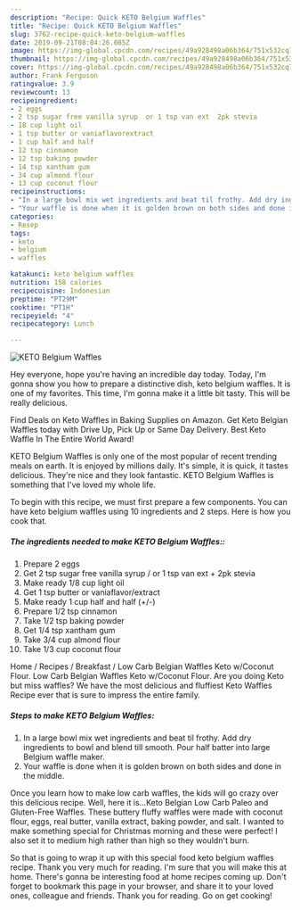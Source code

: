 ```yaml
---
description: "Recipe: Quick KETO Belgium Waffles"
title: "Recipe: Quick KETO Belgium Waffles"
slug: 3762-recipe-quick-keto-belgium-waffles
date: 2019-09-21T08:04:26.085Z
image: https://img-global.cpcdn.com/recipes/49a928498a06b364/751x532cq70/keto-belgium-waffles-recipe-main-photo.jpg
thumbnail: https://img-global.cpcdn.com/recipes/49a928498a06b364/751x532cq70/keto-belgium-waffles-recipe-main-photo.jpg
cover: https://img-global.cpcdn.com/recipes/49a928498a06b364/751x532cq70/keto-belgium-waffles-recipe-main-photo.jpg
author: Frank Ferguson
ratingvalue: 3.9
reviewcount: 13
recipeingredient:
- 2 eggs
- 2 tsp sugar free vanilla syrup  or 1 tsp van ext  2pk stevia
- 18 cup light oil
- 1 tsp butter or vaniaflavorextract
- 1 cup half and half 
- 12 tsp cinnamon
- 12 tsp baking powder
- 14 tsp xantham gum
- 34 cup almond flour
- 13 cup coconut flour
recipeinstructions:
- "In a large bowl mix wet ingredients and beat til frothy. Add dry ingredients to bowl and blend till smooth. Pour half batter into large Belgium waffle maker."
- "Your waffle is done when it is golden brown on both sides and done in the middle."
categories:
- Resep
tags:
- keto
- belgium
- waffles

katakunci: keto belgium waffles
nutrition: 158 calories
recipecuisine: Indonesian
preptime: "PT29M"
cooktime: "PT1H"
recipeyield: "4"
recipecategory: Lunch

---
```



![KETO Belgium Waffles](https://img-global.cpcdn.com/recipes/49a928498a06b364/751x532cq70/keto-belgium-waffles-recipe-main-photo.jpg)

Hey everyone, hope you're having an incredible day today. Today, I'm gonna show you how to prepare a distinctive dish, keto belgium waffles. It is one of my favorites. This time, I'm gonna make it a little bit tasty. This will be really delicious.

Find Deals on Keto Waffles in Baking Supplies on Amazon. Get Keto Belgian Waffles today with Drive Up, Pick Up or Same Day Delivery. Best Keto Waffle In The Entire World Award!

KETO Belgium Waffles is only one of the most popular of recent trending meals on earth. It is enjoyed by millions daily. It's simple, it is quick, it tastes delicious. They're nice and they look fantastic. KETO Belgium Waffles is something that I've loved my whole life.


To begin with this recipe, we must first prepare a few components. You can have keto belgium waffles using 10 ingredients and 2 steps. Here is how you cook that.

##### The ingredients needed to make KETO Belgium Waffles::

1. Prepare 2 eggs
1. Get 2 tsp sugar free vanilla syrup / or 1 tsp van ext + 2pk stevia
1. Make ready 1/8 cup light oil
1. Get 1 tsp butter or vaniaflavor/extract
1. Make ready 1 cup half and half (+/-)
1. Prepare 1/2 tsp cinnamon
1. Take 1/2 tsp baking powder
1. Get 1/4 tsp xantham gum
1. Take 3/4 cup almond flour
1. Take 1/3 cup coconut flour


Home / Recipes / Breakfast / Low Carb Belgian Waffles Keto w/Coconut Flour. Low Carb Belgian Waffles Keto w/Coconut Flour. Are you doing Keto but miss waffles? We have the most delicious and fluffiest Keto Waffles Recipe ever that is sure to impress the entire family. 

##### Steps to make KETO Belgium Waffles:

1. In a large bowl mix wet ingredients and beat til frothy. Add dry ingredients to bowl and blend till smooth. Pour half batter into large Belgium waffle maker.
1. Your waffle is done when it is golden brown on both sides and done in the middle.


Once you learn how to make low carb waffles, the kids will go crazy over this delicious recipe. Well, here it is…Keto Belgian Low Carb Paleo and Gluten-Free Waffles. These buttery fluffy waffles were made with coconut flour, eggs, real butter, vanilla extract, baking powder, and salt. I wanted to make something special for Christmas morning and these were perfect! I also set it to medium high rather than high so they wouldn&#39;t burn. 

So that is going to wrap it up with this special food keto belgium waffles recipe. Thank you very much for reading. I'm sure that you will make this at home. There's gonna be interesting food at home recipes coming up. Don't forget to bookmark this page in your browser, and share it to your loved ones, colleague and friends. Thank you for reading. Go on get cooking!
